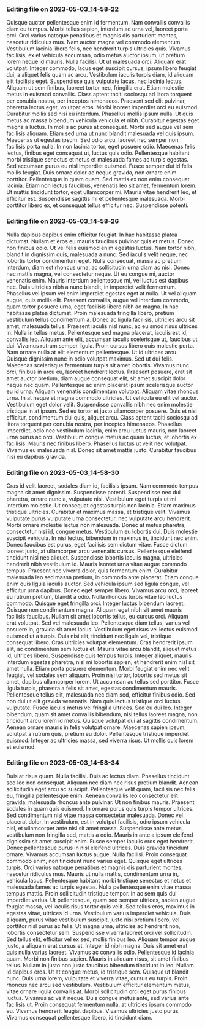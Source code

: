 

### Editing file on 2023-05-03_14-58-22

Quisque auctor pellentesque enim id fermentum. Nam convallis convallis diam eu tempus. Morbi tellus sapien, interdum ac urna vel, laoreet porta orci. Orci varius natoque penatibus et magnis dis parturient montes, nascetur ridiculus mus. Nam auctor magna vel commodo elementum. Vestibulum lacinia libero felis, nec hendrerit turpis ultricies quis. Vivamus facilisis, ex et vehicula accumsan, odio metus auctor ipsum, ut pretium lorem neque id mauris. Nulla facilisi. Ut ut malesuada orci. Aliquam erat volutpat. Integer commodo, lacus eget suscipit cursus, ipsum libero feugiat dui, a aliquet felis quam ac arcu. Vestibulum iaculis turpis diam, id aliquam elit facilisis eget.
Suspendisse quis vulputate lacus, nec lacinia lectus. Aliquam ut sem finibus, laoreet tortor nec, fringilla erat. Etiam molestie metus in euismod convallis. Class aptent taciti sociosqu ad litora torquent per conubia nostra, per inceptos himenaeos. Praesent sed elit pulvinar, pharetra lectus eget, volutpat eros. Morbi laoreet imperdiet orci eu euismod. Curabitur mollis sed nisi eu interdum. Phasellus mollis ipsum nulla. Ut quis metus ac massa bibendum vehicula vehicula et nibh. Curabitur egestas eget magna a luctus. In mollis ac purus at consequat.
Morbi sed augue vel sem facilisis aliquam. Etiam sed urna ut nunc blandit malesuada vel quis ipsum. Maecenas ut egestas ipsum. Sed odio arcu, laoreet nec semper non, facilisis porta nulla. In non lacinia tortor, eget posuere odio. Maecenas felis lectus, finibus eget consequat ut, luctus quis odio. Pellentesque habitant morbi tristique senectus et netus et malesuada fames ac turpis egestas. Sed accumsan purus eu nisl imperdiet euismod. Fusce semper dui id felis mollis feugiat. Duis ornare dolor ac neque gravida, non ornare enim porttitor. Pellentesque in quam quam.
Sed mattis ex non enim consequat lacinia. Etiam non lectus faucibus, venenatis leo sit amet, fermentum lorem. Ut mattis tincidunt tortor, eget ullamcorper mi. Mauris vitae hendrerit leo, et efficitur est. Suspendisse sagittis mi et pellentesque malesuada. Morbi porttitor libero ex, et consequat tellus efficitur nec. Suspendisse potenti.




### Editing file on 2023-05-03_14-58-26

Nulla dapibus dapibus enim efficitur feugiat. In hac habitasse platea dictumst. Nullam et eros eu mauris faucibus pulvinar quis et metus. Donec non finibus odio. Ut vel felis euismod enim egestas luctus. Nam tortor nibh, blandit in dignissim quis, malesuada a nunc. Sed iaculis velit neque, nec lobortis tortor condimentum eget. Nulla consequat, massa ac pretium interdum, diam est rhoncus urna, ac sollicitudin urna diam ac nisi. Donec nec mattis magna, vel consectetur neque. Ut eu congue mi, auctor venenatis enim. Mauris interdum pellentesque mi, vel luctus est dapibus nec. Duis ultricies nibh a nunc blandit, in imperdiet velit fermentum.
Phasellus vel ipsum vel enim imperdiet egestas eget at nulla. Ut vel aliquam augue, quis mollis elit. Praesent convallis, augue vel interdum commodo, quam tortor posuere urna, eget facilisis libero nibh ac magna. In hac habitasse platea dictumst. Proin malesuada fringilla libero, pretium vestibulum tellus condimentum a. Donec ac ligula facilisis, ultricies arcu sit amet, malesuada tellus. Praesent iaculis nisl nunc, ac euismod risus ultrices in. Nulla in tellus metus. Pellentesque sed magna placerat, iaculis est id, convallis leo.
Aliquam ante elit, accumsan iaculis scelerisque ut, faucibus ut dui. Vivamus rutrum semper ligula. Proin cursus libero quis molestie porta. Nam ornare nulla at elit elementum pellentesque. Ut id ultrices arcu. Quisque dignissim nunc in odio volutpat maximus. Sed ut dui felis. Maecenas scelerisque fermentum turpis sit amet lobortis. Vivamus nunc orci, finibus in arcu eu, laoreet hendrerit lectus. Praesent posuere, erat sit amet auctor pretium, diam augue consequat elit, sit amet suscipit dolor neque nec quam. Pellentesque ac enim placerat ipsum scelerisque auctor eu id urna.
Aliquam venenatis condimentum volutpat. Aliquam vitae rhoncus urna. In at neque et magna commodo ultricies. Ut vehicula eu elit vel auctor. Vestibulum eget dolor velit. Suspendisse convallis nibh nec enim molestie tristique in at ipsum. Sed eu tortor et justo ullamcorper posuere.
Duis et nisl efficitur, condimentum dui quis, aliquet arcu. Class aptent taciti sociosqu ad litora torquent per conubia nostra, per inceptos himenaeos. Phasellus imperdiet, odio nec vestibulum lacinia, enim arcu luctus mauris, non laoreet urna purus ac orci. Vestibulum congue metus ac quam luctus, et lobortis ex facilisis. Mauris nec finibus libero. Phasellus luctus ut velit nec volutpat. Vivamus eu malesuada nisl. Donec sit amet mattis justo. Curabitur faucibus nisi eu dapibus gravida.




### Editing file on 2023-05-03_14-58-30

Cras id velit laoreet, sodales diam id, facilisis ipsum. Nam commodo tempus magna sit amet dignissim. Suspendisse potenti. Suspendisse nec dui pharetra, ornare nunc a, vulputate nisl. Vestibulum eget turpis ut mi interdum molestie. Ut consequat egestas turpis non lacinia. Etiam maximus tristique ultricies. Curabitur et maximus massa, et tristique velit. Vivamus vulputate purus vulputate urna consectetur, nec vulputate arcu hendrerit. Morbi ornare molestie lectus non malesuada. Donec at metus pharetra, consectetur nisi id, congue metus. Vestibulum eu lobortis dui. Duis molestie suscipit vehicula.
In nisi lectus, bibendum in maximus in, tincidunt nec enim. Donec faucibus est purus, eget facilisis sem dictum vitae. Fusce dictum laoreet justo, at ullamcorper arcu venenatis cursus. Pellentesque eleifend tincidunt nisi nec aliquet. Suspendisse lobortis iaculis magna, ultricies hendrerit nibh vestibulum id. Mauris laoreet urna vitae augue commodo tempus. Praesent nec viverra dolor, quis fermentum enim. Curabitur malesuada leo sed massa pretium, in commodo ante placerat. Etiam congue enim quis ligula iaculis auctor. Sed vehicula ipsum sed ligula congue, vel efficitur urna dapibus.
Donec eget semper libero. Vivamus arcu orci, laoreet eu rutrum pretium, blandit a odio. Nulla rhoncus turpis vitae leo luctus commodo. Quisque eget fringilla orci. Integer luctus bibendum laoreet. Quisque non condimentum magna. Aliquam eget nibh sit amet mauris facilisis faucibus. Nullam sit amet lobortis tellus, eu cursus orci. Aliquam erat volutpat. Sed vel malesuada leo.
Pellentesque diam tellus, varius vel posuere in, gravida sit amet lacus. Vestibulum eget risus vel lectus euismod euismod ut a turpis. Duis nisi elit, tincidunt nec ligula vel, tristique consequat libero. Cras ultricies volutpat elementum. Cras hendrerit ipsum elit, ac condimentum sem luctus et. Mauris vitae arcu blandit, aliquet metus id, ultrices libero. Suspendisse quis tempus turpis. Integer aliquet, mauris interdum egestas pharetra, nisl mi lobortis sapien, et hendrerit enim nisl sit amet nulla. Etiam porta posuere elementum.
Morbi feugiat enim nec velit feugiat, vel sodales sem aliquam. Proin nisi tortor, lobortis sed metus sit amet, dapibus ullamcorper lorem. Ut accumsan ac tellus sed porttitor. Fusce ligula turpis, pharetra a felis sit amet, egestas condimentum mauris. Pellentesque tellus elit, malesuada nec diam sed, efficitur finibus odio. Sed non dui ut elit gravida venenatis. Nam quis lectus tristique orci luctus vulputate. Fusce iaculis metus vel fringilla ultrices. Sed eu dui leo. Integer bibendum, quam sit amet convallis bibendum, nisi tellus laoreet magna, non tincidunt arcu lorem id metus. Quisque volutpat dui at sagittis condimentum. Aenean ornare mauris in felis volutpat ornare. Maecenas sapien ipsum, volutpat a rutrum quis, pretium eu dolor. Pellentesque tristique imperdiet euismod. Integer ac ultricies massa, sed viverra risus. Ut mollis quis lorem et euismod.




### Editing file on 2023-05-03_14-58-34

Duis at risus quam. Nulla facilisi. Duis ac lectus diam. Phasellus tincidunt sed leo non consequat. Aliquam nec diam nec risus pretium blandit. Aenean sollicitudin eget arcu ac suscipit. Pellentesque velit quam, facilisis nec felis eu, fringilla pellentesque enim. Aenean convallis leo consectetur elit gravida, malesuada rhoncus ante pulvinar. Ut non finibus mauris. Praesent sodales in quam quis euismod. In ornare purus quis turpis tempor ultrices. Sed condimentum nisl vitae massa consectetur malesuada. Donec vel placerat dolor. In vestibulum, est in volutpat facilisis, odio ipsum vehicula nisl, et ullamcorper ante nisl sit amet massa. Suspendisse ante metus, vestibulum non fringilla sed, mattis a odio.
Mauris in ante a ipsum eleifend dignissim sit amet suscipit enim. Fusce semper iaculis eros eget hendrerit. Donec pellentesque purus in nisl eleifend ultrices. Duis gravida tincidunt ornare. Vivamus accumsan luctus augue. Nulla facilisi. Proin consequat commodo enim, non tincidunt nunc varius eget. Quisque eget ultrices turpis. Orci varius natoque penatibus et magnis dis parturient montes, nascetur ridiculus mus. Mauris ut nulla mattis, condimentum urna in, vehicula lacus. Pellentesque habitant morbi tristique senectus et netus et malesuada fames ac turpis egestas. Nulla pellentesque enim vitae massa tempus mattis. Proin sollicitudin tristique tempor.
In ac sem quis dui imperdiet varius. Ut pellentesque, quam sed semper ultrices, sapien augue feugiat massa, vel iaculis risus tortor quis velit. Sed tellus eros, maximus in egestas vitae, ultrices id urna. Vestibulum varius imperdiet vehicula. Duis aliquam, purus vitae vestibulum suscipit, justo nisi pretium libero, vel porttitor nisl purus ac felis. Ut magna urna, ultricies ac hendrerit non, lobortis consectetur sem. Suspendisse viverra laoreet orci vel sollicitudin. Sed tellus elit, efficitur vel ex sed, mollis finibus leo. Aliquam tempor augue justo, a aliquam erat cursus et. Integer id nibh magna. Duis sit amet erat quis nulla varius laoreet.
Vivamus ac convallis odio. Pellentesque id lacinia quam. Morbi non finibus sapien. Mauris in aliquam risus, sit amet finibus tellus. Nullam in justo non justo faucibus bibendum tincidunt in leo. Nullam id dapibus eros. Ut at congue metus, id tristique sem. Quisque ut blandit nunc. Duis urna lorem, vulputate et viverra vitae, cursus eu turpis. Proin rhoncus nec arcu sed vestibulum. Vestibulum efficitur elementum metus, vitae ornare ligula convallis at.
Morbi sollicitudin orci eget purus finibus luctus. Vivamus ac velit neque. Duis congue metus ante, sed varius ante facilisis ut. Proin consequat fermentum nulla, at ultricies ipsum commodo eu. Vivamus hendrerit feugiat dapibus. Vivamus ultricies justo purus. Vivamus consequat pellentesque libero, id tincidunt diam.


